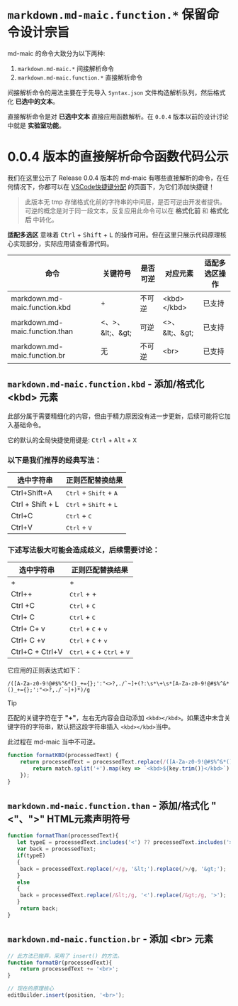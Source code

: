 # `markdown.md-maic.function.*` 保留命令设计宗旨

md-maic 的命令大致分为以下两种:
1. `markdown.md-maic.*` 间接解析命令
2. `markdown.md-maic.function.*` 直接解析命令

间接解析命令的用法主要在于先导入 `Syntax.json` 文件构造解析队列，然后格式化 **已选中的文本**。

直接解析命令是对 **已选中文本** 直接应用函数解析。在 `0.0.4` 版本以前的设计讨论中就是 **实验室功能**。

# 0.0.4 版本的直接解析命令函数代码公示

我们在这里公示了 Release 0.0.4 版本的 md-maic 有哪些直接解析的命令，在任何情况下，你都可以在 [VSCode快捷键分配](../How%20to%20use/[04]md-maic%20keybord%20bind.md) 的页面下，为它们添加快捷键！


> 此版本无 tmp 存储格式化前的字符串的中间层，是否可逆由开发者提供。
可逆的概念是对于同一段文本，反复应用此命令可以在 **格式化前** 和 **格式化后** 中转化。

**适配多选区** 意味着 <kbd>Ctrl</kbd> + <kbd>Shift</kbd> + <kbd>L</kbd> 的操作可用。但在这里只展示代码原理核心实现部分，实际应用请查看源代码。

|命令|关键符号|是否可逆|对应元素|适配多选区操作|
|-|-|-|-|-|
|markdown.md-maic.function.kbd|+|不可逆|&lt;kbd&gt;&lt;/kbd&gt;|已支持|
|markdown.md-maic.function.than|<、>、\&lt;、\&gt;|可逆|<>、\&lt;、\&gt;|已支持|
|markdown.md-maic.function.br|无|不可逆|&lt;br&gt;|已支持|

## `markdown.md-maic.function.kbd` - 添加/格式化 &lt;kbd&gt; 元素

此部分属于需要精细化的内容，但由于精力原因没有进一步更新，后续可能将它加入基础命令。

它的默认的全局快捷使用键是: <kbd>Ctrl</kbd> + <kbd>Alt</kbd> + <kbd>X</kbd>

### 以下是我们推荐的经典写法：

|选中字符串|正则匹配替换结果|
|-|-|
|Ctrl+Shift+A|<kbd>Ctrl</kbd> + <kbd>Shift</kbd> + <kbd>A</kbd>|
|Ctrl + Shift + L|<kbd>Ctrl</kbd> + <kbd>Shift</kbd> + <kbd>L</kbd>|
|Ctrl+C|<kbd>Ctrl</kbd> + <kbd>C</kbd>|
|Ctrl+V|<kbd>Ctrl</kbd> + <kbd>V</kbd>|

### 下述写法极大可能会造成歧义，后续需要讨论：

|选中字符串|正则匹配替换结果|
|-|-|
|+|<kbd></kbd> + <kbd></kbd>|
|Ctrl++|<kbd>Ctrl</kbd> + <kbd></kbd> + <kbd></kbd>|
|Ctrl +C|<kbd>Ctrl</kbd> + <kbd>C</kbd>|
|Ctrl+ C|<kbd>Ctrl</kbd> + <kbd></kbd> <kbd>C</kbd>|
|Ctrl+ C+ v|<kbd>Ctrl</kbd> + <kbd></kbd> <kbd>C</kbd> + <kbd></kbd> <kbd>v</kbd>|
|Ctrl+ C +v|<kbd>Ctrl</kbd> + <kbd></kbd> <kbd>C</kbd> + <kbd>v</kbd>|
|Ctrl+C + Ctrl+V|<kbd>Ctrl</kbd> + <kbd>C</kbd> + <kbd>Ctrl</kbd> + <kbd>V</kbd>|

它应用的正则表达式如下：
```re
/([A-Za-z0-9!@#$%^&*()_+={};':"<>?,./`~]+(?:\s*\+\s*[A-Za-z0-9!@#$%^&*()_+={};':"<>?,./`~]+)*)/g
```
> [!tip]
> 匹配的关键字符在于 **"+"**，左右无内容会自动添加 `<kbd></kbd>`。如果选中未含关键字符的字符串，默认把这段字符串插入 `<kbd></kbd>`当中。
>
> 此过程在 md-maic 当中不可逆。
```ts
function formatKBD(processedText) {
    return processedText = processedText.replace(/([A-Za-z0-9!@#$%^&*()_+={};':"<>?,./`~]+(?:\s*\+\s*[A-Za-z0-9!@#$%^&*()_+={};':"<>?,./`~]+)*)/g, (match) => {
        return match.split('+').map(key => `<kbd>${key.trim()}</kbd>`).join(' + ');
    });
}
```

## `markdown.md-maic.function.than` - 添加/格式化 "&lt;"、"&gt;" HTML元素声明符号

```ts
function formatThan(processedText){
   let typeE = processedText.includes('<') ?? processedText.includes('>');
   var back = processedText;
   if(typeE)
   {
    back = processedText.replace(/</g, '&lt;').replace(/>/g, '&gt;');
   }
   else
   {
    back = processedText.replace(/&lt;/g, '<').replace(/&gt;/g, '>');
   }
    return back;
}
```

## `markdown.md-maic.function.br` - 添加 &lt;br&gt; 元素

```ts
// 此方法已抛弃，采用了 insert() 的方法。
function formatBr(processedText){
    return processedText += '<br>';
}

// 现在的原理核心
editBuilder.insert(position, '<br>');
```

